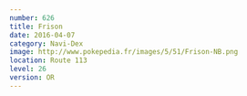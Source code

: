 ```yaml
---
number: 626
title: Frison
date: 2016-04-07
category: Navi-Dex
image: http://www.pokepedia.fr/images/5/51/Frison-NB.png
location: Route 113
level: 26
version: OR
---
```

